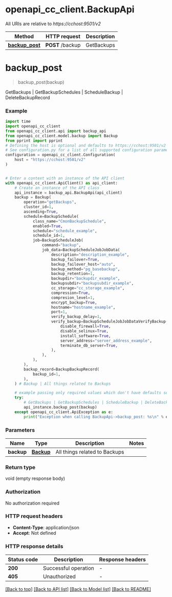 # openapi_cc_client.BackupApi

All URIs are relative to *https://cchost:9501/v2*

Method | HTTP request | Description
------------- | ------------- | -------------
[**backup_post**](BackupApi.md#backup_post) | **POST** /backup | GetBackups | GetBackupSchedules | ScheduleBackup | DeleteBackupRecord


# **backup_post**
> backup_post(backup)

GetBackups | GetBackupSchedules | ScheduleBackup | DeleteBackupRecord

### Example


```python
import time
import openapi_cc_client
from openapi_cc_client.api import backup_api
from openapi_cc_client.model.backup import Backup
from pprint import pprint
# Defining the host is optional and defaults to https://cchost:9501/v2
# See configuration.py for a list of all supported configuration parameters.
configuration = openapi_cc_client.Configuration(
    host = "https://cchost:9501/v2"
)


# Enter a context with an instance of the API client
with openapi_cc_client.ApiClient() as api_client:
    # Create an instance of the API class
    api_instance = backup_api.BackupApi(api_client)
    backup = Backup(
        operation="getBackups",
        cluster_id=1,
        ascending=True,
        schedule=BackupSchedule(
            class_name="CmonBackupSchedule",
            enabled=True,
            schedule="schedule_example",
            schedule_id=1,
            job=BackupScheduleJob(
                command="backup",
                job_data=BackupScheduleJobJobData(
                    description="description_example",
                    backup_failover=True,
                    backup_failover_host="auto",
                    backup_method="pg_basebackup",
                    backup_retention=1,
                    backupdir="backupdir_example",
                    backupsubdir="backupsubdir_example",
                    cc_storage="cc_storage_example",
                    compression=True,
                    compresion_level=1,
                    encrypt_backup=True,
                    hostname="hostname_example",
                    port=1,
                    verify_backup_delay=1,
                    verify_backup=BackupScheduleJobJobDataVerifyBackup(
                        disable_firewall=True,
                        disable_selinux=True,
                        install_software=True,
                        server_address="server_address_example",
                        terminate_db_server=True,
                    ),
                ),
            ),
        ),
        backup_record=BackupBackupRecord(
            backup_id=1,
        ),
    ) # Backup | All things related to Backups

    # example passing only required values which don't have defaults set
    try:
        # GetBackups | GetBackupSchedules | ScheduleBackup | DeleteBackupRecord
        api_instance.backup_post(backup)
    except openapi_cc_client.ApiException as e:
        print("Exception when calling BackupApi->backup_post: %s\n" % e)
```


### Parameters

Name | Type | Description  | Notes
------------- | ------------- | ------------- | -------------
 **backup** | [**Backup**](Backup.md)| All things related to Backups |

### Return type

void (empty response body)

### Authorization

No authorization required

### HTTP request headers

 - **Content-Type**: application/json
 - **Accept**: Not defined


### HTTP response details

| Status code | Description | Response headers |
|-------------|-------------|------------------|
**200** | Successful operation |  -  |
**405** | Unauthorized |  -  |

[[Back to top]](#) [[Back to API list]](../README.md#documentation-for-api-endpoints) [[Back to Model list]](../README.md#documentation-for-models) [[Back to README]](../README.md)

